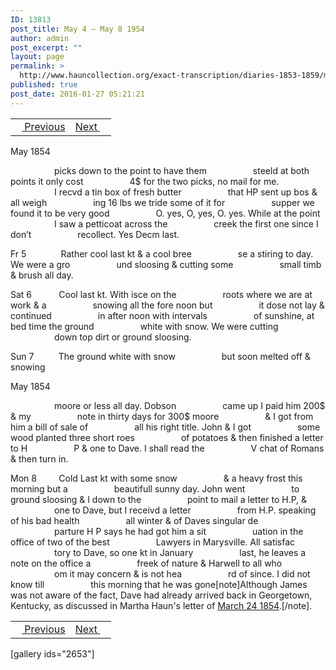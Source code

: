 ```yaml
---
ID: 13813
post_title: May 4 – May 8 1954
author: admin
post_excerpt: ""
layout: page
permalink: >
  http://www.hauncollection.org/exact-transcription/diaries-1853-1859/may-4-may-8-1954/
published: true
post_date: 2016-01-27 05:21:21
---
```

<table style="width: 100%;" align="center">
<tbody>
<tr>
<td><a href="http://www.hauncollection.org/diaries-1853-1859/april-28-may-4-1854/"><img src="https://lh3.googleusercontent.com/-EFJpxxNiPNw/VqgtWBCZrMI/AAAAAAAAAFU/WfY4lPFWWkg/s800-Ic42/Soeb-Plain-Arrows-8-10px.png" alt="" width="10" height="10" /> Previous</a></td>
<td style="text-align: right;"><a href="http://www.hauncollection.org/diaries-1853-1859/may-8-may-15-1854/">Next <img src="https://lh3.googleusercontent.com/-67k0cYlpXHw/VqgtWKz1MXI/AAAAAAAAAFU/k9PW_Piyurk/s800-Ic42/Soeb-Plain-Arrows-5-10px.png" alt="" width="10" height="10" /></a></td>
</tr>
</tbody>
</table>
May 1854

<span style="margin-left: 70px;">picks down to the point to have them
<span style="margin-left: 70px;">steeld at both points it only cost
<span style="margin-left: 70px;">4$ for the two picks, no mail for me.
<span style="margin-left: 70px;">I recvd a tin box of fresh butter
<span style="margin-left: 70px;">that HP sent up bos &amp; all weigh
<span style="margin-left: 70px;">ing 16 lbs we tride some of it for
<span style="margin-left: 70px;">supper we found it to be very good
<span style="margin-left: 70px;">O. yes, O, yes, O. yes. While at the point
<span style="margin-left: 70px;">I saw a petticoat across the
<span style="margin-left: 70px;">creek the first one since I don’t
<span style="margin-left: 70px;">recollect. Yes Decm last.</span></span></span></span></span></span></span></span></span></span></span>

Fr 5              Rather cool last kt &amp; a cool bree
<span style="margin-left: 70px;">se a stiring to day. We were a gro
<span style="margin-left: 70px;">und sloosing &amp; cutting some
<span style="margin-left: 70px;">small timb &amp; brush all day.</span></span></span>

Sat 6           Cool last kt. With isce on the
<span style="margin-left: 70px;">roots where we are at work &amp; a
<span style="margin-left: 70px;">snowing all the fore noon but
<span style="margin-left: 70px;">it dose not lay &amp; continued
<span style="margin-left: 70px;">in after noon with intervals
<span style="margin-left: 70px;">of sunshine, at bed time the ground
<span style="margin-left: 70px;">white with snow. We were cutting
<span style="margin-left: 70px;">down top dirt or ground sloosing.</span></span></span></span></span></span></span>

Sun 7          The ground white with snow
<span style="margin-left: 70px;">but soon melted off &amp; snowing</span>

May 1854

<span style="margin-left: 70px;">moore or less all day. Dobson
<span style="margin-left: 70px;">came up I paid him 200$ &amp; my
<span style="margin-left: 70px;">note in thirty days for 300$ moore
<span style="margin-left: 70px;">&amp; I got from him a bill of sale of
<span style="margin-left: 70px;">all his right title. John &amp; I got
<span style="margin-left: 70px;">some wood planted three short roes
<span style="margin-left: 70px;">of potatoes &amp; then finished a letter to H
<span style="margin-left: 70px;">P &amp; one to Dave. I shall read the
<span style="margin-left: 70px;">V chat of Romans &amp; then turn in.</span></span></span></span></span></span></span></span></span>

Mon 8         Cold Last kt with some snow
<span style="margin-left: 70px;">&amp; a heavy frost this morning but a
<span style="margin-left: 70px;">beautifull sunny day. John went
<span style="margin-left: 70px;">to ground sloosing &amp; I down to the
<span style="margin-left: 70px;">point to mail a letter to H.P, &amp;
<span style="margin-left: 70px;">one to Dave, but I receivd a letter
<span style="margin-left: 70px;">from H.P. speaking of his bad health
<span style="margin-left: 70px;">all winter &amp; of Daves singular de
<span style="margin-left: 70px;">parture H P says he had got him a sit
<span style="margin-left: 70px;">uation in the office of two of the best
<span style="margin-left: 70px;">Lawyers in Marysville. All satisfac
<span style="margin-left: 70px;">tory to Dave, so one kt in January
<span style="margin-left: 70px;">last, he leaves a note on the office a
<span style="margin-left: 70px;">freek of nature &amp; Harwell to all who
<span style="margin-left: 70px;">om it may concern &amp; is not hea
<span style="margin-left: 70px;">rd of since. I did not know till
<span style="margin-left: 70px;">this morning that he was gone[note]Although James was not aware of the fact, Dave had already arrived back in Georgetown, Kentucky, as discussed in Martha Haun's letter of <a href="http://www.hauncollection.org/version-2/version-ii-series-ii/march-24-1854/">March 24 1854</a>.[/note].</span></span></span></span></span></span></span></span></span></span></span></span></span></span></span></span>
<table style="width: 100%;" align="center">
<tbody>
<tr>
<td><a href="http://www.hauncollection.org/diaries-1853-1859/april-28-may-4-1854/"><img src="https://lh3.googleusercontent.com/-EFJpxxNiPNw/VqgtWBCZrMI/AAAAAAAAAFU/WfY4lPFWWkg/s800-Ic42/Soeb-Plain-Arrows-8-10px.png" alt="" width="10" height="10" /> Previous</a></td>
<td style="text-align: right;"><a href="http://www.hauncollection.org/diaries-1853-1859/may-8-may-15-1854/">Next <img src="https://lh3.googleusercontent.com/-67k0cYlpXHw/VqgtWKz1MXI/AAAAAAAAAFU/k9PW_Piyurk/s800-Ic42/Soeb-Plain-Arrows-5-10px.png" alt="" width="10" height="10" /></a></td>
</tr>
</tbody>
</table>
[gallery ids="2653"]